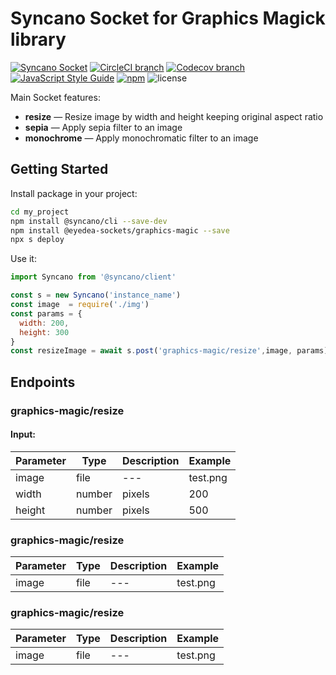 # Syncano Socket for Graphics Magick library

[![Syncano Socket](https://img.shields.io/badge/syncano-socket-blue.svg)](https://syncano.io)
[![CircleCI branch](https://img.shields.io/circleci/project/github/eyedea-io/syncano-socket-gm/master.svg)](https://circleci.com/gh/eyedea-io/syncano-socket-gm/tree/master)
[![Codecov branch](https://img.shields.io/codecov/c/github/eyedea-io/syncano-socket-gm/master.svg)](https://codecov.io/github/eyedea-io/syncano-socket-gm/)
[![JavaScript Style Guide](https://img.shields.io/badge/code_style-standard-brightgreen.svg)](https://standardjs.com)
[![npm](https://img.shields.io/npm/dw/@eyedea-sockets/gm.svg)](https://www.npmjs.com/package/@eyedea-sockets/gm)
![license](https://img.shields.io/github/license/eyedea-io/syncano-socket-gm.svg)

Main Socket features:

* **resize** — Resize image by width and height keeping original aspect ratio
* **sepia** — Apply sepia filter to an image
* **monochrome** — Apply monochromatic filter to an image

## Getting Started

Install package in your project:

```sh
cd my_project
npm install @syncano/cli --save-dev
npm install @eyedea-sockets/graphics-magic --save
npx s deploy
```

Use it:

```js
import Syncano from '@syncano/client'

const s = new Syncano('instance_name')
const image  = require('./img')
const params = {
  width: 200,
  height: 300
}
const resizeImage = await s.post('graphics-magic/resize',image, params)

```

## Endpoints

### graphics-magic/resize

#### Input:

| Parameter  | Type   | Description | Example                                 |
|------------|--------|-------------|-----------------------------------------|
| image      | file   | ---         | test.png                                |
| width      | number | pixels      | 200                                     |
| height     | number | pixels      | 500                                     |

### graphics-magic/resize

| Parameter  | Type   | Description | Example                                 |
|------------|--------|-------------|-----------------------------------------|
| image      | file   | ---         | test.png                                |

### graphics-magic/resize

| Parameter  | Type   | Description | Example                                 |
|------------|--------|-------------|-----------------------------------------|
| image      | file   | ---         | test.png                                |

